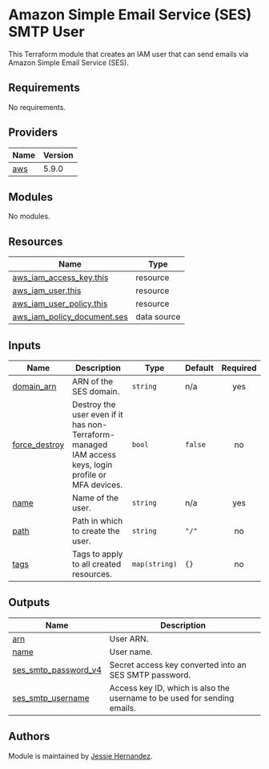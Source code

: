 # Amazon Simple Email Service (SES) SMTP User

This Terraform module that creates an IAM user that can send emails via Amazon Simple Email Service (SES).

## Requirements

No requirements.

## Providers

| Name | Version |
|------|---------|
| <a name="provider_aws"></a> [aws](#provider\_aws) | 5.9.0 |

## Modules

No modules.

## Resources

| Name | Type |
|------|------|
| [aws_iam_access_key.this](https://registry.terraform.io/providers/hashicorp/aws/latest/docs/resources/iam_access_key) | resource |
| [aws_iam_user.this](https://registry.terraform.io/providers/hashicorp/aws/latest/docs/resources/iam_user) | resource |
| [aws_iam_user_policy.this](https://registry.terraform.io/providers/hashicorp/aws/latest/docs/resources/iam_user_policy) | resource |
| [aws_iam_policy_document.ses](https://registry.terraform.io/providers/hashicorp/aws/latest/docs/data-sources/iam_policy_document) | data source |

## Inputs

| Name | Description | Type | Default | Required |
|------|-------------|------|---------|:--------:|
| <a name="input_domain_arn"></a> [domain\_arn](#input\_domain\_arn) | ARN of the SES domain. | `string` | n/a | yes |
| <a name="input_force_destroy"></a> [force\_destroy](#input\_force\_destroy) | Destroy the user even if it has non-Terraform-managed IAM access keys, login profile or MFA devices. | `bool` | `false` | no |
| <a name="input_name"></a> [name](#input\_name) | Name of the user. | `string` | n/a | yes |
| <a name="input_path"></a> [path](#input\_path) | Path in which to create the user. | `string` | `"/"` | no |
| <a name="input_tags"></a> [tags](#input\_tags) | Tags to apply to all created resources. | `map(string)` | `{}` | no |

## Outputs

| Name | Description |
|------|-------------|
| <a name="output_arn"></a> [arn](#output\_arn) | User ARN. |
| <a name="output_name"></a> [name](#output\_name) | User name. |
| <a name="output_ses_smtp_password_v4"></a> [ses\_smtp\_password\_v4](#output\_ses\_smtp\_password\_v4) | Secret access key converted into an SES SMTP password. |
| <a name="output_ses_smtp_username"></a> [ses\_smtp\_username](#output\_ses\_smtp\_username) | Access key ID, which is also the username to be used for sending emails. |

## Authors

Module is maintained by [Jessie Hernandez](https://github.com/jessiehernandez).
